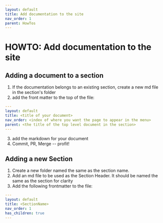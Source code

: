 ```yaml
---
layout: default
title: Add documentation to the site
nav_order: 1
parent: HowTos
---
```


# HOWTO: Add documentation to the site

## Adding a document to a section

1. If the documentation belongs to an existing section, create a new md file in the section's folder
2. add the front matter to the top of the file:

```yaml
---
layout: default
title: <title of your document>
nav_order: <index of where you want the page to appear in the menu>
parent: <the title of the top level document in the section>
---
```

3. add the markdown for your document
4. Commit, PR, Merge -- profit!

## Adding a new Section

1. Create a new folder named the same as the section name.
2. Add an md file to be used as the Section Header. It should be named the same as the section for clarity
3. Add the following frontmatter to the file:

```yaml
---
layout: default
title: <SectionName>
nav_order: 1
has_children: true
---
```